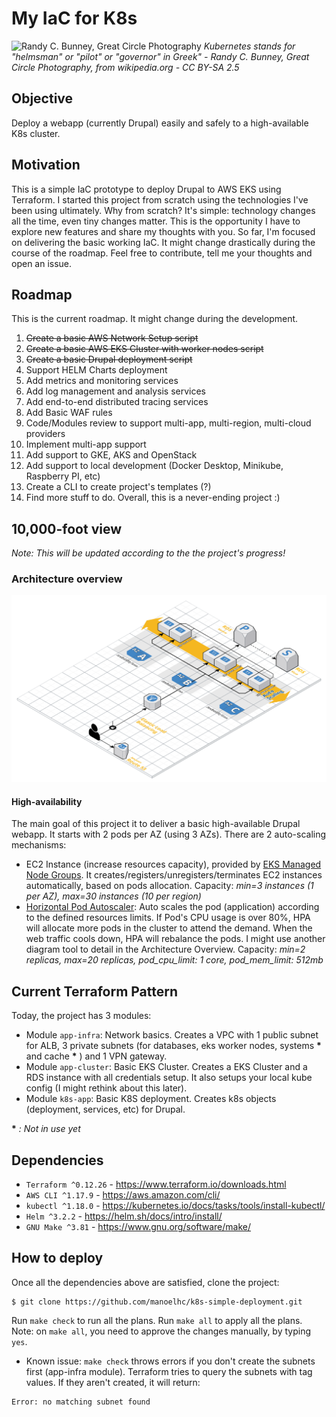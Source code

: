 # My IaC for K8s

![Randy C. Bunney, Great Circle Photography](https://upload.wikimedia.org/wikipedia/commons/e/e5/Scross_helmsman.jpg "Kubernetes stands for 'helmsman' or 'pilot' or 'governor' in Greek")
_Kubernetes stands for "helmsman" or "pilot" or "governor" in Greek" - Randy C. Bunney, Great Circle Photography, from wikipedia.org - CC BY-SA 2.5_

## Objective 

Deploy a webapp (currently Drupal) easily and safely to a high-available K8s cluster.

## Motivation

This is a simple IaC prototype to deploy Drupal to AWS EKS using Terraform. I started this project from scratch using the technologies I've been using ultimately. Why from scratch? It's simple: technology changes all the time, even tiny changes matter. This is the opportunity I have to explore new features and share my thoughts with you. So far, I'm focused on delivering the basic working IaC. It might change drastically during the course of the roadmap. Feel free to contribute, tell me your thoughts and open an issue.

## Roadmap

This is the current roadmap. It might change during the development.

 1. ~~Create a basic AWS Network Setup script~~
 1. ~~Create a basic AWS EKS Cluster with worker nodes script~~
 1. ~~Create a basic Drupal deployment script~~
 1. Support HELM Charts deployment
 1. Add metrics and monitoring services
 1. Add log management and analysis services
 1. Add end-to-end distributed tracing services  
 1. Add Basic WAF rules
 1. Code/Modules review to support multi-app, multi-region, multi-cloud providers
 1. Implement multi-app support
 1. Add support to GKE, AKS and OpenStack
 1. Add support to local development (Docker Desktop, Minikube, Raspberry PI, etc)
 1. Create a CLI to create project's templates (?)
 1. Find more stuff to do. Overall, this is a never-ending project :)

## 10,000-foot view 

_Note: This will be updated according to the the project's progress!_

### Architecture overview
![Project's Diagram](pilot.png "Kubernetes stands for 'helmsman' or 'pilot' or 'governor' in Greek")

#### High-availability
The main goal of this project it to deliver a basic high-available Drupal webapp. It starts with 2 pods per AZ (using 3 AZs). There are 2 auto-scaling mechanisms:
 * EC2 Instance (increase resources capacity), provided by [EKS Managed Node Groups](https://docs.aws.amazon.com/eks/latest/userguide/managed-node-groups.html). It creates/registers/unregisters/terminates EC2 instances automatically, based on pods allocation. Capacity: _min=3 instances (1 per AZ), max=30 instances (10 per region)_
 * [Horizontal Pod Autoscaler](https://kubernetes.io/docs/tasks/run-application/horizontal-pod-autoscale/): Auto scales the pod (application) according to the defined resources limits. If Pod's CPU usage is over 80%, HPA will allocate more pods in the cluster to attend the demand. When the web traffic cools down, HPA will rebalance the pods. I might use another diagram tool to detail in the Architecture Overview. Capacity: _min=2 replicas, max=20 replicas, pod_cpu_limit: 1 core, pod_mem_limit: 512mb_ 


## Current Terraform Pattern


Today, the project has 3 modules:
 * Module `app-infra`: Network basics. Creates a VPC with 1 public subnet for ALB, 3 private subnets (for databases, eks worker nodes, systems __*__ and cache __*__ ) and 1 VPN gateway.
 * Module `app-cluster`: Basic EKS Cluster. Creates a EKS Cluster and a RDS instance with all credentials setup. It also setups your local kube config (I might rethink about this later).
 * Module `k8s-app`: Basic K8S deployment. Creates k8s objects (deployment, services, etc) for Drupal.

__*__ _: Not in use yet_

## Dependencies

 * `Terraform ^0.12.26` - https://www.terraform.io/downloads.html
 * `AWS CLI ^1.17.9` - https://aws.amazon.com/cli/
 * `kubectl ^1.18.0` - https://kubernetes.io/docs/tasks/tools/install-kubectl/
 * `Helm ^3.2.2` - https://helm.sh/docs/intro/install/
 * `GNU Make ^3.81` - https://www.gnu.org/software/make/

## How to deploy

Once all the dependencies above are satisfied, clone the project:
```
$ git clone https://github.com/manoelhc/k8s-simple-deployment.git
```

Run `make check` to run all the plans. Run `make all` to apply all the plans. Note: on `make all`, you need to approve the changes manually, by typing `yes`.

* Known issue:
 `make check` throws errors if you don't create the subnets first (app-infra module). Terraform tries to query the subnets with tag values. If they aren't created, it will return:

```
Error: no matching subnet found
```
